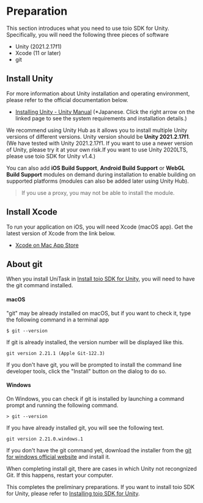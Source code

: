 # Preparation

This section introduces what you need to use toio SDK for Unity. Specifically, you will need the following three pieces of software

- Unity (2021.2.17f1)
- Xcode (11 or later)
- git

## Install Unity

For more information about Unity installation and operating environment, please refer to the official documentation below.

- [Installing Unity \- Unity Manual](https://docs.unity3d.com/2020.3/Documentation/Manual/GettingStartedInstallingUnity.html)
(*Japanese. Click the right arrow on the linked page to see the system requirements and installation details.)

We recommend using Unity Hub as it allows you to install multiple Unity versions of different versions.
Unity version should be **Unity 2021.2.17f1**. (We have tested with Unity 2021.2.17f1. If you want to use a newer version of Unity, please try it at your own risk.If you want to use Unity 2020LTS, please use toio SDK for Unity v1.4.)

You can also add **iOS Build Support**, **Android Build Support** or **WebGL Build Support** modules on demand during installation to enable building on supported platforms (modules can also be added later using Unity Hub).

> If you use a proxy, you may not be able to install the module.

## Install Xcode

To run your application on iOS, you will need Xcode (macOS app). Get the latest version of Xcode from the link below.

- [‎Xcode on Mac App Store](https://apps.apple.com/app/xcode/id497799835)

## About git

When you install UniTask in [Install toio SDK for Unity](download_sdk.md), you will need to have the git command installed.

#### macOS

"git" may be already installed on macOS, but if you want to check it, type the following command in a terminal app

```
$ git --version
```

If git is already installed, the version number will be displayed like this.

```
git version 2.21.1 (Apple Git-122.3)
```

If you don't have git, you will be prompted to install the command line developer tools, click the "Install" button on the dialog to do so.

#### Windows

On Windows, you can check if git is installed by launching a command prompt and running the following command.

```
> git --version
```

If you have already installed git, you will see the following text.

```
git version 2.21.0.windows.1
```

If you don't have the git command yet, download the installer from the [git for windows official website](https://gitforwindows.org/) and install it.

When completing install git, there are cases in which Unity not recongnized Git. If this happens, restart your computer.

This completes the preliminary preparations. If you want to install toio SDK for Unity, please refer to [Installing toio SDK for Unity](download_sdk.md).
